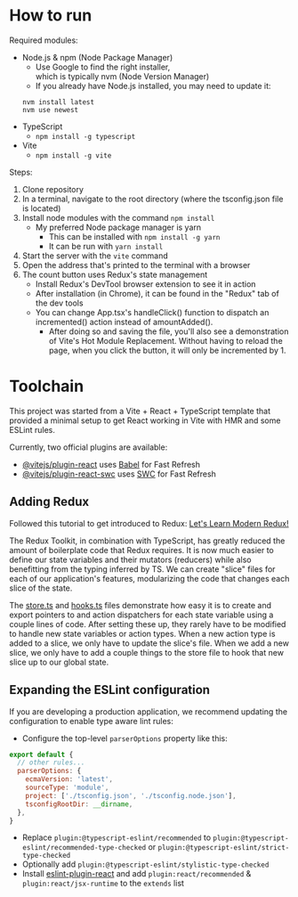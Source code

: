# How to run

Required modules:
- Node.js & npm (Node Package Manager)
    - Use Google to find the right installer,<br>which is typically nvm (Node Version Manager)
    - If you already have Node.js installed, you may need to update it:
    ```
    nvm install latest
    nvm use newest
    ```
- TypeScript
    - `npm install -g typescript`
- Vite
    - `npm install -g vite`

Steps:

1. Clone repository
2. In a terminal, navigate to the root directory (where the tsconfig.json file is located)
3. Install node modules with the command `npm install`
    - My preferred Node package manager is yarn
        - This can be installed with `npm install -g yarn`
        - It can be run with `yarn install`
4. Start the server with the `vite` command
5. Open the address that's printed to the terminal with a browser
6. The count button uses Redux's state management
    - Install Redux's DevTool browser extension to see it in action
    - After installation (in Chrome), it can be found in the "Redux" tab of the dev tools
    - You can change App.tsx's handleClick() function to dispatch an incremented() action instead of amountAdded().
        - After doing so and saving the file, you'll also see a demonstration of Vite's Hot Module Replacement.  Without having to reload the page, when you click the button, it will only be incremented by 1.

# Toolchain

This project was started from a Vite + React + TypeScript template that provided a minimal setup to get React working in Vite with HMR and some ESLint rules.

Currently, two official plugins are available:

- [@vitejs/plugin-react](https://github.com/vitejs/vite-plugin-react/blob/main/packages/plugin-react/README.md) uses [Babel](https://babeljs.io/) for Fast Refresh
- [@vitejs/plugin-react-swc](https://github.com/vitejs/vite-plugin-react-swc) uses [SWC](https://swc.rs/) for Fast Refresh

## Adding Redux

Followed this tutorial to get introduced to Redux: [Let's Learn Modern Redux!](https://youtu.be/9zySeP5vH9c?si=FlKG2VmqtNQZKted&t=1120)

The Redux Toolkit, in combination with TypeScript, has greatly reduced the amount of boilerplate code that Redux requires. It is now much easier to define our state variables and their mutators (reducers) while also benefitting from the typing inferred by TS.  We can create "slice" files for each of our application's features, modularizing the code that changes each slice of the state.

The [store.ts](./src/app/store.ts) and [hooks.ts](./src/app/hooks.ts) files demonstrate how easy it is to create and export pointers to and action dispatchers for each state variable using a couple lines of code.  After setting these up, they rarely have to be modified to handle new state variables or action types.  When a new action type is added to a slice, we only have to update the slice's file.  When we add a new slice, we only have to add a couple things to the store file to hook that new slice up to our global state.

## Expanding the ESLint configuration

If you are developing a production application, we recommend updating the configuration to enable type aware lint rules:

- Configure the top-level `parserOptions` property like this:

```js
export default {
  // other rules...
  parserOptions: {
    ecmaVersion: 'latest',
    sourceType: 'module',
    project: ['./tsconfig.json', './tsconfig.node.json'],
    tsconfigRootDir: __dirname,
  },
}
```

- Replace `plugin:@typescript-eslint/recommended` to `plugin:@typescript-eslint/recommended-type-checked` or `plugin:@typescript-eslint/strict-type-checked`
- Optionally add `plugin:@typescript-eslint/stylistic-type-checked`
- Install [eslint-plugin-react](https://github.com/jsx-eslint/eslint-plugin-react) and add `plugin:react/recommended` & `plugin:react/jsx-runtime` to the `extends` list
